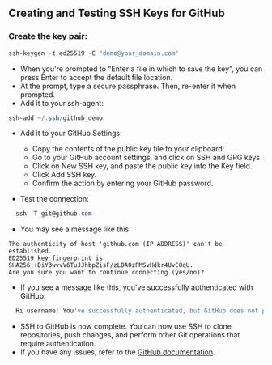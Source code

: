 ## Creating and Testing SSH Keys for GitHub

### Create the key pair:

```powershell
ssh-keygen -t ed25519 -C "demo@your_domain.com"
```

- When you're prompted to "Enter a file in which to save the key", you can press Enter to accept the default file location.
- At the prompt, type a secure passphrase. Then, re-enter it when prompted.
- Add it to your ssh-agent:

```powershell
ssh-add ~/.ssh/github_demo
```

- Add it to your GitHub Settings:

  - Copy the contents of the public key file to your clipboard:
  - Go to your GitHub account settings, and click on SSH and GPG keys.
  - Click on New SSH key, and paste the public key into the Key field.
  - Click Add SSH key.
  - Confirm the action by entering your GitHub password.

- Test the connection:

```powershell
  ssh -T git@github.com
```

- You may see a message like this:

```
The authenticity of host 'github.com (IP ADDRESS)' can't be established.
ED25519 key fingerprint is SHA256:+DiY3wvvV6TuJJhbpZisF/zLDA0zPMSvHdkr4UvCOqU.
Are you sure you want to continue connecting (yes/no)?
```

- If you see a message like this, you've successfully authenticated with GitHub:

```powershell
  Hi username! You've successfully authenticated, but GitHub does not provide shell access.
```

- SSH to GitHub is now complete. You can now use SSH to clone repositories, push changes, and perform other Git operations that require authentication.
- If you have any issues, refer to the [GitHub documentation](https://docs.github.com/en/github/authenticating-to-github/connecting-to-github-with-ssh).
